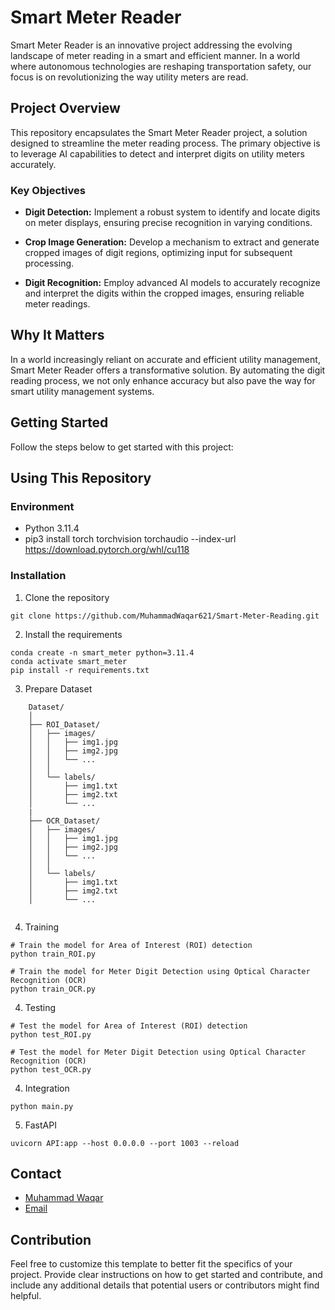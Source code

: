 # Smart Meter Reader

Smart Meter Reader is an innovative project addressing the evolving landscape of meter reading in a smart and efficient manner. In a world where autonomous technologies are reshaping transportation safety, our focus is on revolutionizing the way utility meters are read.

## Project Overview

This repository encapsulates the Smart Meter Reader project, a solution designed to streamline the meter reading process. The primary objective is to leverage AI capabilities to detect and interpret digits on utility meters accurately.

### Key Objectives

- **Digit Detection:** Implement a robust system to identify and locate digits on meter displays, ensuring precise recognition in varying conditions.

- **Crop Image Generation:** Develop a mechanism to extract and generate cropped images of digit regions, optimizing input for subsequent processing.

- **Digit Recognition:** Employ advanced AI models to accurately recognize and interpret the digits within the cropped images, ensuring reliable meter readings.

## Why It Matters

In a world increasingly reliant on accurate and efficient utility management, Smart Meter Reader offers a transformative solution. By automating the digit reading process, we not only enhance accuracy but also pave the way for smart utility management systems.


## Getting Started

Follow the steps below to get started with this project:

## Using This Repository
### Environment
* Python 3.11.4
* pip3 install torch torchvision torchaudio --index-url https://download.pytorch.org/whl/cu118
### Installation
1. Clone the repository
```
git clone https://github.com/MuhammadWaqar621/Smart-Meter-Reading.git
```

2. Install the requirements
```
conda create -n smart_meter python=3.11.4
conda activate smart_meter
pip install -r requirements.txt
```
3. Prepare Dataset
```
    Dataset/
    │
    ├── ROI_Dataset/
    │   ├── images/
    │   │   ├── img1.jpg
    │   │   ├── img2.jpg
    │   │   └── ...
    │   │
    │   └── labels/
    │       ├── img1.txt
    │       ├── img2.txt
    │       └── ...
    |
    ├── OCR_Dataset/
    │   ├── images/
    │   │   ├── img1.jpg
    │   │   ├── img2.jpg
    │   │   └── ...
    │   │
    │   └── labels/
    │       ├── img1.txt
    │       ├── img2.txt
    │       └── ...
    
```

4. Training
```
# Train the model for Area of Interest (ROI) detection
python train_ROI.py

# Train the model for Meter Digit Detection using Optical Character Recognition (OCR)
python train_OCR.py

```

4. Testing
```
# Test the model for Area of Interest (ROI) detection
python test_ROI.py

# Test the model for Meter Digit Detection using Optical Character Recognition (OCR)
python test_OCR.py

```
4. Integration
```
python main.py
```
5. FastAPI
```
uvicorn API:app --host 0.0.0.0 --port 1003 --reload
```


## Contact
* [Muhammad Waqar](https://www.linkedin.com/in/muhammad-waqar-1a594411a/)
* [Email](waqarsahi621@gmail.com)

## Contribution

Feel free to customize this template to better fit the specifics of your project. Provide clear instructions on how to get started and contribute, and include any additional details that potential users or contributors might find helpful.



